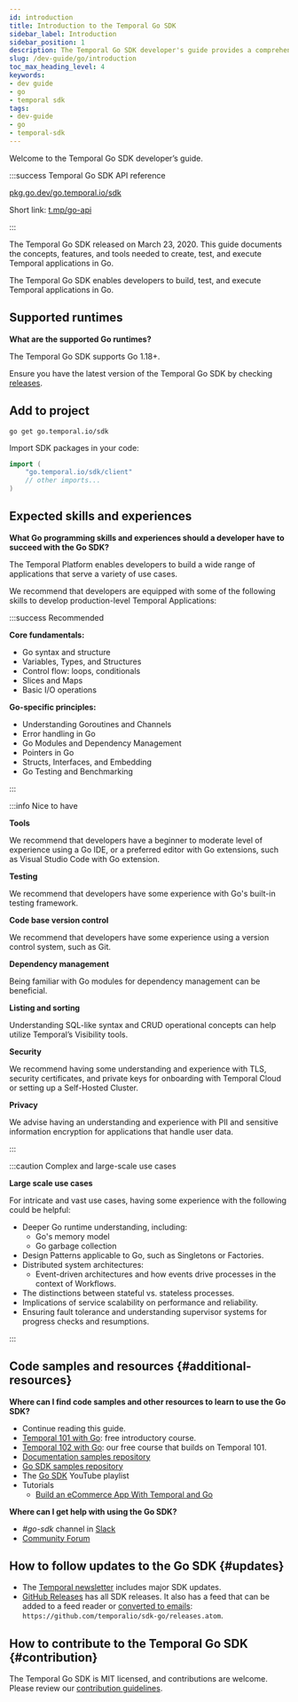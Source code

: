 ```yaml
---
id: introduction
title: Introduction to the Temporal Go SDK
sidebar_label: Introduction
sidebar_position: 1
description: The Temporal Go SDK developer's guide provides a comprehensive overview of the structures, primitives, and features used in Temporal Application development.
slug: /dev-guide/go/introduction
toc_max_heading_level: 4
keywords:
- dev guide
- go
- temporal sdk
tags:
- dev-guide
- go
- temporal-sdk
---
```


<!-- THIS FILE IS GENERATED. DO NOT EDIT THIS FILE DIRECTLY -->

Welcome to the Temporal Go SDK developer’s guide.

:::success Temporal Go SDK API reference

[pkg.go.dev/go.temporal.io/sdk](https://pkg.go.dev/go.temporal.io/sdk)

Short link: [t.mp/go-api](https://t.mp/go-api)

:::

The Temporal Go SDK released on March 23, 2020.
This guide documents the concepts, features, and tools needed to create, test, and execute Temporal applications in Go.

The Temporal Go SDK enables developers to build, test, and execute Temporal applications in Go.

## Supported runtimes

**What are the supported Go runtimes?**

The Temporal Go SDK supports Go 1.18+.

Ensure you have the latest version of the Temporal Go SDK by checking [releases](https://github.com/temporalio/sdk-go/releases).

## Add to project

```shell
go get go.temporal.io/sdk
```

Import SDK packages in your code:

```go
import (
    "go.temporal.io/sdk/client"
    // other imports...
)
```

## Expected skills and experiences

**What Go programming skills and experiences should a developer have to succeed with the Go SDK?**

The Temporal Platform enables developers to build a wide range of applications that serve a variety of use cases.

We recommend that developers are equipped with some of the following skills to develop production-level Temporal Applications:

:::success Recommended

**Core fundamentals:**

- Go syntax and structure
- Variables, Types, and Structures
- Control flow: loops, conditionals
- Slices and Maps
- Basic I/O operations

**Go-specific principles:**

- Understanding Goroutines and Channels
- Error handling in Go
- Go Modules and Dependency Management
- Pointers in Go
- Structs, Interfaces, and Embedding
- Go Testing and Benchmarking

:::

:::info Nice to have

**Tools**

We recommend that developers have a beginner to moderate level of experience using a Go IDE, or a preferred editor with Go extensions, such as Visual Studio Code with Go extension.

**Testing**

We recommend that developers have some experience with Go's built-in testing framework.

**Code base version control**

We recommend that developers have some experience using a version control system, such as Git.

**Dependency management**

Being familiar with Go modules for dependency management can be beneficial.

**Listing and sorting**

Understanding SQL-like syntax and CRUD operational concepts can help utilize Temporal’s Visibility tools.

**Security**

We recommend having some understanding and experience with TLS, security certificates, and private keys for onboarding with Temporal Cloud or setting up a Self-Hosted Cluster.

**Privacy**

We advise having an understanding and experience with PII and sensitive information encryption for applications that handle user data.

:::

:::caution Complex and large-scale use cases

**Large scale use cases**

For intricate and vast use cases, having some experience with the following could be helpful:

- Deeper Go runtime understanding, including:
  - Go's memory model
  - Go garbage collection
- Design Patterns applicable to Go, such as Singletons or Factories.
- Distributed system architectures:
  - Event-driven architectures and how events drive processes in the context of Workflows.
- The distinctions between stateful vs. stateless processes.
- Implications of service scalability on performance and reliability.
- Ensuring fault tolerance and understanding supervisor systems for progress checks and resumptions.

:::

## Code samples and resources {#additional-resources}

**Where can I find code samples and other resources to learn to use the Go SDK?**

- Continue reading this guide.
- [Temporal 101 with Go](https://learn.temporal.io/courses/temporal_101/go): free introductory course.
- [Temporal 102 with Go](https://learn.temporal.io/courses/temporal_102/go): our free course that builds on Temporal 101.
- [Documentation samples repository](https://github.com/temporalio/documentation-samples-java)
- [Go SDK samples repository](https://github.com/temporalio/samples-java)
- The [Go SDK](https://www.youtube.com/watch?v=-KWutSkFda8&list=PLl9kRkvFJrlRYHYaTPnsvE46szyMIZLdk&pp=iAQB) YouTube playlist
- Tutorials
  - [Build an eCommerce App With Temporal and Go](https://learn.temporal.io/tutorials/go/ecommerce/)

**Where can I get help with using the Go SDK?**

- _#go-sdk_ channel in [Slack](https://t.mp/slack)
- [Community Forum](https://community.temporal.io/tag/go-sdk)

## How to follow updates to the Go SDK {#updates}

- The [Temporal newsletter](https://t.mp/news) includes major SDK updates.
- [GitHub Releases](https://github.com/temporalio/sdk-go/releases) has all SDK releases. It also has a feed that can be added to a feed reader or [converted to emails](https://blogtrottr.com/): `https://github.com/temporalio/sdk-go/releases.atom`.

## How to contribute to the Temporal Go SDK {#contribution}

The Temporal Go SDK is MIT licensed, and contributions are welcome.
Please review our [contribution guidelines](https://github.com/temporalio/sdk-go/blob/master/CONTRIBUTING.md).
